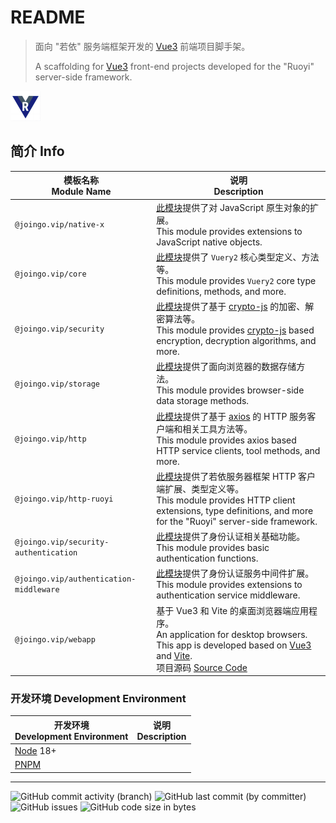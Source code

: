 # README

> 面向 "若依" 服务端框架开发的 [Vue3](https://cn.vuejs.org/) 前端项目脚手架。
> 
> A scaffolding for [Vue3](https://cn.vuejs.org/) front-end projects developed for the "Ruoyi" server-side framework.

![Vuery](assets/git-repo-48x48.png)

## 简介 Info

| 模板名称<br/>Module Name                    | 说明<br/>Description                                                                                                                                                                                                                         |
| --------------------------------------- | ------------------------------------------------------------------------------------------------------------------------------------------------------------------------------------------------------------------------------------------ |
| `@joingo.vip/native-x`                  | [此模块](packages/native-x/README.md)提供了对 JavaScript 原生对象的扩展。<br/>This module provides extensions to JavaScript native objects.                                                                                                               |
| `@joingo.vip/core`                      | [此模块](packages/core-fx/README.md)提供了 `Vuery2` 核心类型定义、方法等。<br/>This module provides `Vuery2` core type definitions, methods, and more.                                                                                                      |
| `@joingo.vip/security`                  | [此模块](packages/security/README.md)提供了基于 [crypto-js](https://www.yarnpkg.cn/package/crypto-js) 的加密、解密算法等。<br/>This module provides [crypto-js](https://www.yarnpkg.cn/package/crypto-js) based encryption, decryption algorithms, and more. |
| `@joingo.vip/storage`                   | [此模块](packages/storage/README.md)提供了面向浏览器的数据存储方法。<br/>This module provides browser-side data storage methods.                                                                                                                              |
| `@joingo.vip/http`                      | [此模块](packages/http/README.md)提供了基于 [axios](https://www.yarnpkg.cn/package/axios) 的 HTTP 服务客户端和相关工具方法等。<br/>This module provides axios based HTTP service clients, tool methods, and more.                                                 |
| `@joingo.vip/http-ruoyi`                | [此模块](packages/http-ruoyi/README.md)提供了若依服务器框架 HTTP 客户端扩展、类型定义等。<br/>This module provides HTTP client extensions, type definitions, and more for the "Ruoyi" server-side framework.                                                        |
| `@joingo.vip/security-authentication`   | [此模块](packages/security-auth/README.md)提供了身份认证相关基础功能。<br/>This module provides basic authentication functions.                                                                                                                             |
| `@joingo.vip/authentication-middleware` | [此模块](packages/authen-middleware/README.md)提供了身份认证服务中间件扩展。<br/>This module provides extensions to authentication service middleware.                                                                                                       |
| `@joingo.vip/webapp`                    | 基于 Vue3 和 Vite 的桌面浏览器端应用程序。<br/>An application for desktop browsers. This app is developed based on [Vue3](https://cn.vuejs.org/) and [Vite](https://cn.vitejs.dev/).<br/>项目源码 [Source Code](./applications/web-application/README.md)     |

### 开发环境 Development Environment

| 开发环境<br/>Development Environment            | 说明<br/>Description |
| ------------------------------------------- | ------------------ |
| [Node](https://nodejs.org/) 18+             |                    |
| [PNPM](https://www.yarnpkg.cn/package/pnpm) |                    |

----

![GitHub commit activity (branch)](https://img.shields.io/github/commit-activity/w/joingo-vip/vuery?logo=github&label=Commits) ![GitHub last commit (by committer)](https://img.shields.io/github/last-commit/joingo-vip/vuery?logo=github&label=Last%20Commit) ![GitHub issues](https://img.shields.io/github/issues/joingo-vip/vuery?logo=github&label=Opened%20Issues) ![GitHub code size in bytes](https://img.shields.io/github/languages/code-size/joingo-vip/vuery?logo=git&label=Repo%20Size)
